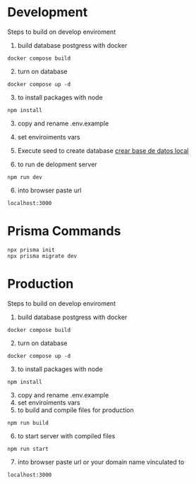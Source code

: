 # Development

Steps to build on develop enviroment

1. build database postgress with docker

```
docker compose build
```

2. turn on database

```
docker compose up -d
```

3. to install packages with node

```
npm install
```

3. copy and rename .env.example
4. set enviroiments vars
5. Execute seed to create database [crear base de datos local](http://localhost:3000/api/seed)

6. to run de delopment server

```
npm run dev
```

6. into browser paste url

```
localhost:3000
```

# Prisma Commands

```
npx prisma init
npx prisma migrate dev
```

# Production

Steps to build on develop enviroment

1. build database postgress with docker

```
docker compose build
```

2. turn on database

```
docker compose up -d
```

3. to install packages with node

```
npm install
```

3. copy and rename .env.example
4. set enviroiments vars
5. to build and compile files for production

```
npm run build
```

6. to start server with compiled files

```
npm run start
```

7. into browser paste url or your domain name vinculated to

```
localhost:3000
```
